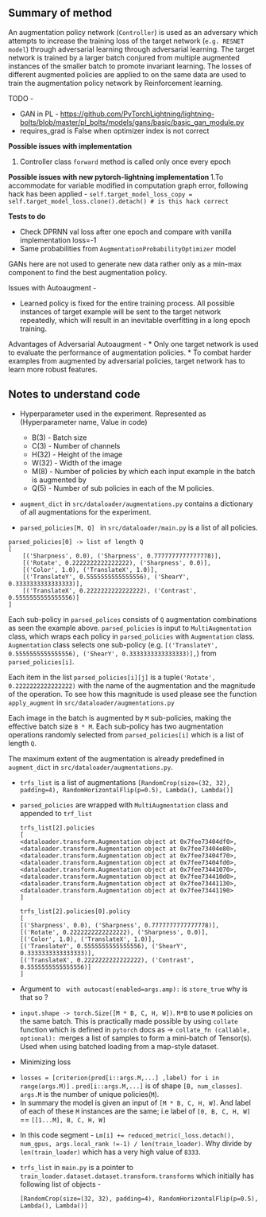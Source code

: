 ## Summary of method 
An augmentation policy network (`Controller`) is used as an adversary which attempts to increase the training loss of
the target network (`e.g. RESNET model`) through adversarial learning through adversarial learning. The target network
is trained by a larger batch conjured from multiple augmented instances of the smaller batch to promote invariant
learning. The losses of different augmented policies are applied to on the same data are used to train the augmentation
policy network by Reinforcement learning.

TODO - 
 * GAN in PL -  https://github.com/PyTorchLightning/lightning-bolts/blob/master/pl_bolts/models/gans/basic/basic_gan_module.py
 * requires_grad is False when optimizer index is not correct

<b> Possible issues with implementation </b>
1. Controller class `forward` method is called only once every epoch


<b> Possible issues with **new** pytorch-lightning implementation </b>
1.To accommodate for variable modified in computation graph error, following hack has been applied - `self.target_model_loss_copy = self.target_model_loss.clone().detach() # is this hack correct`

<b> Tests to do </b>
* Check DPRNN val loss after one epoch and compare with vanilla implementation
    loss=-1
* Same probabilities from `AugmentationProbabilityOptimizer` model


GANs here are not used to generate new data rather only as a min-max component to find the best augmentation policy.

Issues with Autoaugment - 

 * Learned policy is fixed for the entire training process. All possible instances of target example will be sent to the
    target network repeatedly, which will result in an inevitable overfitting in a long epoch training. 

Advantages of Adversarial Autoaugment  - 
    * Only one target network is used to evaluate the performance of augmentation policies. 
    * To combat harder examples from augmented by adversarial policies, target network has to learn more robust features. 


## Notes to understand code

* Hyperparameter used in the experiment. Represented as (Hyperparameter name, Value in code)
    - B(3) - Batch size
    - C(3) - Number of channels
    - H(32) - Height of the image
    - W(32) - Width of the image
    - M(8) - Number of policies by which each input example in the batch is augmented by
    - Q(5) - Number of sub policies in each of the M policies.

* `augment_dict` in `src/dataloader/augmentations.py` contains a dictionary of all augmentations for the experiment. 
* `parsed_policies[M, Q] ` in `src/dataloader/main.py` is a list of all policies.

```
parsed_policies[0] -> list of length Q
[
    [('Sharpness', 0.0), ('Sharpness', 0.7777777777777778)],
    [('Rotate', 0.2222222222222222), ('Sharpness', 0.0)],
    [('Color', 1.0), ('TranslateX', 1.0)],
    [('TranslateY', 0.5555555555555556), ('ShearY', 0.3333333333333333)],
    [('TranslateX', 0.2222222222222222), ('Contrast', 0.5555555555555556)]
]
```
Each sub-policy in `parsed_polices` consists of `Q` augmentation combinations as seen the example above. 
`parsed_policies` is input to `MultiAugmentation` class, which wraps each policy in `parsed_policies` with `Augmentation` class. `Augmentation` class selects one sub-policy (e.g. `[('TranslateY', 0.5555555555555556), ('ShearY', 0.3333333333333333)],`) from `parsed_policies[i]`.

Each item in the list `parsed_policies[i][j]` is a tuple`('Rotate', 0.2222222222222222)` with the name of the augmentation and the magnitude of the operation. To see how this magnitude is used please see the function `apply_augment` in `src/dataloader/augmentations.py`

Each image in the batch is augmented by `M` sub-policies, making the effective batch size `B * M`. Each sub-policy has two augmentation operations randomly selected from `parsed_policies[i]` which is a list of length `Q`. 

The maximum extent of the augmentation is already predefined in `augment_dict` in `src/dataloader/augmentations.py`.

* `trfs_list` is a list of augmentations
 `[RandomCrop(size=(32, 32), padding=4), RandomHorizontalFlip(p=0.5), Lambda(), Lambda()]` 

* `parsed_policies` are wrapped with `MultiAugmentation` class and appended to `trf_list`
    ```
    trfs_list[2].policies
    [
    <dataloader.transform.Augmentation object at 0x7fee73404df0>,
    <dataloader.transform.Augmentation object at 0x7fee73404e80>,
    <dataloader.transform.Augmentation object at 0x7fee73404f70>,
    <dataloader.transform.Augmentation object at 0x7fee73404fd0>,
    <dataloader.transform.Augmentation object at 0x7fee73441070>,
    <dataloader.transform.Augmentation object at 0x7fee734410d0>,
    <dataloader.transform.Augmentation object at 0x7fee73441130>,
    <dataloader.transform.Augmentation object at 0x7fee73441190>
    ]
    ```
    ```
    trfs_list[2].policies[0].policy
    [
    [('Sharpness', 0.0), ('Sharpness', 0.7777777777777778)],
    [('Rotate', 0.2222222222222222), ('Sharpness', 0.0)],
    [('Color', 1.0), ('TranslateX', 1.0)],
    [('TranslateY', 0.5555555555555556), ('ShearY', 0.3333333333333333)],
    [('TranslateX', 0.2222222222222222), ('Contrast', 0.5555555555555556)]
    ]
    ```

* Argument to ` with autocast(enabled=args.amp):` is `store_true` why is that so ? 

* `input.shape -> torch.Size([M * B, C, H, W])`. `M*B` to use `M` policies on the same batch. This is practically made
    possible by using `collate ` function which is defined in `pytorch` docs as -> `collate_fn (callable, optional): `merges a list of samples to form a mini-batch of Tensor(s).  Used when using batched loading from a map-style dataset. 

* Minimizing loss
 - `losses = [criterion(pred[i::args.M,...] ,label) for i in range(args.M)]` . `pred[i::args.M,...]` is of shape
     `[B, num_classes]`. `args.M` is the number of unique policies(`M`). 
 - In summary the model is given an input of `[M * B, C, H, W]`. And label of each of these `M` instances are the same; i.e label of `[0, B, C, H, W]` == `[[1...M], B, C, H, W]`

* In this code segment - `Lm[i] += reduced_metric(_loss.detach(), num_gpus, args.local_rank !=-1) / len(train_loader)`. Why divide by `len(train_loader)` which has a very high value of `8333`. 


* `trfs_list` in `main.py` is a pointer to `train_loader.dataset.dataset.transform.transforms` which initially has
    following list of objects - 
    ```
    [RandomCrop(size=(32, 32), padding=4), RandomHorizontalFlip(p=0.5), Lambda(), Lambda()]
    ```

